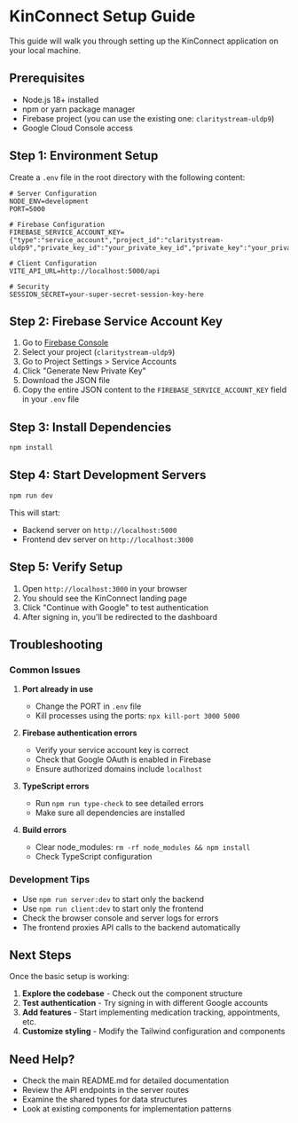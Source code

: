# KinConnect Setup Guide

This guide will walk you through setting up the KinConnect application on your local machine.

## Prerequisites

- Node.js 18+ installed
- npm or yarn package manager
- Firebase project (you can use the existing one: `claritystream-uldp9`)
- Google Cloud Console access

## Step 1: Environment Setup

Create a `.env` file in the root directory with the following content:

```env
# Server Configuration
NODE_ENV=development
PORT=5000

# Firebase Configuration
FIREBASE_SERVICE_ACCOUNT_KEY={"type":"service_account","project_id":"claritystream-uldp9","private_key_id":"your_private_key_id","private_key":"your_private_key","client_email":"your_client_email","client_id":"your_client_id","auth_uri":"https://accounts.google.com/o/oauth2/auth","token_uri":"https://oauth2.googleapis.com/token","auth_provider_x509_cert_url":"https://www.googleapis.com/oauth2/v1/certs","client_x509_cert_url":"your_cert_url"}

# Client Configuration
VITE_API_URL=http://localhost:5000/api

# Security
SESSION_SECRET=your-super-secret-session-key-here
```

## Step 2: Firebase Service Account Key

1. Go to [Firebase Console](https://console.firebase.google.com)
2. Select your project (`claritystream-uldp9`)
3. Go to Project Settings > Service Accounts
4. Click "Generate New Private Key"
5. Download the JSON file
6. Copy the entire JSON content to the `FIREBASE_SERVICE_ACCOUNT_KEY` field in your `.env` file

## Step 3: Install Dependencies

```bash
npm install
```

## Step 4: Start Development Servers

```bash
npm run dev
```

This will start:
- Backend server on `http://localhost:5000`
- Frontend dev server on `http://localhost:3000`

## Step 5: Verify Setup

1. Open `http://localhost:3000` in your browser
2. You should see the KinConnect landing page
3. Click "Continue with Google" to test authentication
4. After signing in, you'll be redirected to the dashboard

## Troubleshooting

### Common Issues

1. **Port already in use**
   - Change the PORT in `.env` file
   - Kill processes using the ports: `npx kill-port 3000 5000`

2. **Firebase authentication errors**
   - Verify your service account key is correct
   - Check that Google OAuth is enabled in Firebase
   - Ensure authorized domains include `localhost`

3. **TypeScript errors**
   - Run `npm run type-check` to see detailed errors
   - Make sure all dependencies are installed

4. **Build errors**
   - Clear node_modules: `rm -rf node_modules && npm install`
   - Check TypeScript configuration

### Development Tips

- Use `npm run server:dev` to start only the backend
- Use `npm run client:dev` to start only the frontend
- Check the browser console and server logs for errors
- The frontend proxies API calls to the backend automatically

## Next Steps

Once the basic setup is working:

1. **Explore the codebase** - Check out the component structure
2. **Test authentication** - Try signing in with different Google accounts
3. **Add features** - Start implementing medication tracking, appointments, etc.
4. **Customize styling** - Modify the Tailwind configuration and components

## Need Help?

- Check the main README.md for detailed documentation
- Review the API endpoints in the server routes
- Examine the shared types for data structures
- Look at existing components for implementation patterns
